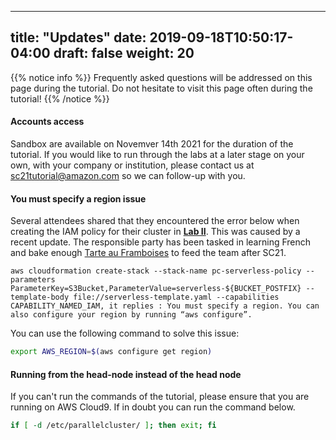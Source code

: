 ___

## title: "Updates" date: 2019-09-18T10:50:17-04:00 draft: false weight: 20

{{% notice info  %}}
Frequently asked questions will be addressed on this page during the tutorial. Do not hesitate to visit this page often during the tutorial!
{{% /notice %}}

#### Accounts access

Sandbox are available on Novemver 14th 2021 for the duration of the tutorial. If you would like to run through the labs at a later stage on your own, with your company or institution, please contact us at sc21tutorial@amazon.com so we can follow-up with you.

#### You must specify a region issue

Several attendees shared that they encountered the error below when creating the IAM policy for their cluster in [**Lab II**](</04-serverless/02-serverless-iam/02-iam-policy2.html>). This was caused by a recent update. The responsible party has been tasked in learning French and bake enough [Tarte au Framboises](<http://nathaliebakes.com/tartes/tarte-aux-framboises-lenotre/>) to feed the team after SC21.

```
aws cloudformation create-stack --stack-name pc-serverless-policy --parameters ParameterKey=S3Bucket,ParameterValue=serverless-${BUCKET_POSTFIX} --template-body file://serverless-template.yaml --capabilities CAPABILITY_NAMED_IAM, it replies : You must specify a region. You can also configure your region by running “aws configure”.
```

You can use the following command to solve this issue:

```bash
export AWS_REGION=$(aws configure get region)
```

#### Running from the head-node instead of the head node

If you can't run the commands of the tutorial, please ensure that you are running on AWS Cloud9. If in doubt you can run the command below.

```bash
if [ -d /etc/parallelcluster/ ]; then exit; fi
```
